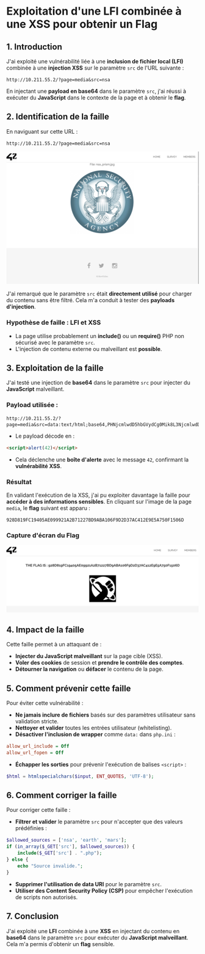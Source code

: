 # Exploitation d'une LFI combinée à une XSS pour obtenir un Flag

## 1. Introduction
J'ai exploité une vulnérabilité liée à une **inclusion de fichier local (LFI)** combinée à une **injection XSS** sur le paramètre `src` de l'URL suivante :
```
http://10.211.55.2/?page=media&src=nsa
```
En injectant une **payload en base64** dans le paramètre `src`, j'ai réussi à exécuter du **JavaScript** dans le contexte de la page et à obtenir le **flag**.

## 2. Identification de la faille
En naviguant sur cette URL :
```
http://10.211.55.2/?page=media&src=nsa
```

![Image](images/1.png)

J'ai remarqué que le paramètre `src` était **directement utilisé** pour charger du contenu sans être filtré. Cela m'a conduit à tester des **payloads d'injection**.

### **Hypothèse de faille : LFI et XSS**
- La page utilise probablement un **include()** ou un **require()** PHP non sécurisé avec le paramètre `src`.
- L'injection de contenu externe ou malveillant est **possible**.

## 3. Exploitation de la faille
J'ai testé une injection de **base64** dans le paramètre `src` pour injecter du **JavaScript** malveillant.

### **Payload utilisée** :
```plaintext
http://10.211.55.2/?page=media&src=data:text/html;base64,PHNjcmlwdD5hbGVydCg0Mik8L3NjcmlwdD4=
```

- Le payload décode en :
```html
<script>alert(42)</script>
```
- Cela déclenche une **boîte d'alerte** avec le message `42`, confirmant la **vulnérabilité XSS**.

### **Résultat**
En validant l'exécution de la XSS, j'ai pu exploiter davantage la faille pour **accéder à des informations sensibles**. En cliquant sur l'image de la page `media`, le **flag** suivant est apparu :
```
928D819FC19405AE099921A2B71227BD9ABA106F9D2D37AC412E9E5A750F1506D
```

### **Capture d'écran du Flag**
![Flag trouvé](images/2.png)

## 4. Impact de la faille
Cette faille permet à un attaquant de :
- **Injecter du JavaScript malveillant** sur la page cible (XSS).
- **Voler des cookies** de session et **prendre le contrôle des comptes**.
- **Détourner la navigation** ou **défacer** le contenu de la page.

## 5. Comment prévenir cette faille
Pour éviter cette vulnérabilité :
- **Ne jamais inclure de fichiers** basés sur des paramètres utilisateur sans validation stricte.
- **Nettoyer et valider** toutes les entrées utilisateur (whitelisting).
- **Désactiver l'inclusion de wrapper** comme `data:` dans `php.ini` :
```ini
allow_url_include = Off
allow_url_fopen = Off
```
- **Échapper les sorties** pour prévenir l'exécution de balises `<script>` :
```php
$html = htmlspecialchars($input, ENT_QUOTES, 'UTF-8');
```

## 6. Comment corriger la faille
Pour corriger cette faille :
- **Filtrer et valider** le paramètre `src` pour n'accepter que des valeurs prédéfinies :
```php
$allowed_sources = ['nsa', 'earth', 'mars'];
if (in_array($_GET['src'], $allowed_sources)) {
    include($_GET['src'] . ".php");
} else {
    echo "Source invalide.";
}
```
- **Supprimer l'utilisation de data URI** pour le paramètre `src`.
- **Utiliser des Content Security Policy (CSP)** pour empêcher l'exécution de scripts non autorisés.

## 7. Conclusion
J'ai exploité une **LFI** combinée à une **XSS** en injectant du contenu en **base64** dans le paramètre `src` pour exécuter du **JavaScript malveillant**. Cela m'a permis d'obtenir un **flag** sensible.
